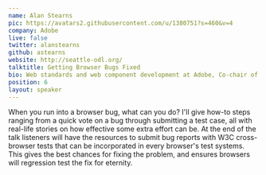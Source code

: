 ```yaml
---
name: Alan Stearns
pic: https://avatars2.githubusercontent.com/u/1380751?s=460&v=4
company: Adobe
live: false
twitter: alanstearns
github: astearns
website: http://seattle-odl.org/
talktitle: Getting Browser Bugs Fixed
bio: Web standards and web component development at Adobe, Co-chair of the CSS Working Group at the W3C
position: 6
layout: speaker
---
```


When you run into a browser bug, what can you do? I'll give how-to steps ranging from a quick vote on a bug through submitting a test case, all with real-life stories on how effective some extra effort can be. At the end of the talk listeners will have the resources to submit bug reports with W3C cross-browser tests that can be incorporated in every browser's test systems. This gives the best chances for fixing the problem, and ensures browsers will regression test the fix for eternity.
